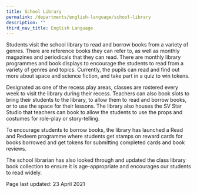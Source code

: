 ```yaml
---
title: School Library
permalink: /departments/english-language/school-library
description: ""
third_nav_title: English Language
---
```


<p>Students visit the school library to read and borrow books from a variety of genres. There are reference books they can refer to, as well as monthly magazines and periodicals that they can read. There are monthly library programmes and book displays to encourage the students to read from a variety of genres and topics. Currently, the pupils can read and find out more about space and science fiction, and take part in a quiz to win tokens.</p>
<p>Designated as one of the recess play areas, classes are rostered every week to visit the library during their recess. Teachers can also book slots to bring their students to the library, to allow them to read and borrow books, or to use the space for their lessons. The library also houses the SV Star Studio that teachers can book to allow the students to use the props and costumes for role-play or story-telling.</p>
<p>To encourage students to borrow books, the library has launched a Read and Redeem programme where students get stamps on reward cards for books borrowed and get tokens for submitting completed cards and book reviews.&nbsp;</p>
<p>The school librarian has also looked through and updated the class library book collection to ensure it is age-appropriate and encourages our students to read widely.</p>
<p>Page last updated: 23 April 2021</p>